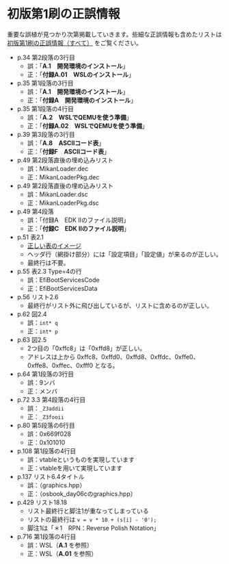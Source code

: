 # 初版第1刷の正誤情報

重要な誤植が見つかり次第掲載していきます。些細な正誤情報も含めたリストは [初版第1刷の正誤情報（すべて）](first_1suri_all.md) をご覧ください。

- p.34 第2段落の3行目
    - 誤：「**A.1　開発環境のインストール**」
    - 正：「**付録A.01　WSLのインストール**」
- p.35 第1段落の3行目
    - 誤：「**A.1　開発環境のインストール**」
    - 正：「**付録A　開発環境のインストール**」
- p.35 第1段落の4行目
    - 誤：「**A.2　WSLでQEMUを使う準備**」
    - 正：「**付録A.02　WSLでQEMUを使う準備**」
- p.39 第3段落の3行目
    - 誤：「**A.8　ASCIIコード表**」
    - 正：「**付録F　ASCIIコード表**」
- p.49 第2段落直後の埋め込みリスト
    - 誤：MikanLoader.dec
    - 正：MikanLoaderPkg.dec
- p.49 第2段落直後の埋め込みリスト
    - 誤：MikanLoader.dsc
    - 正：MikanLoaderPkg.dsc
- p.49 第4段落
    - 誤：「付録A　EDK IIのファイル説明」
    - 正：「**付録C　EDK IIのファイル説明**」
- p.51 表2.1
    - [正しい表のイメージ](https://github.com/uchan-nos/os-from-zero/issues/3#issuecomment-803728531)
    - ヘッダ行（網掛け部分）には「設定項目」「設定値」が来るのが正しい。
    - 最終行は不要。
- p.55 表2.3 Type=4の行
    - 誤：EfiBootServicesCode
    - 正：EfiBootServicesData
- p.56 リスト2.6
    - 最終行がリスト外に飛び出しているが、リストに含めるのが正しい。
- p.62 図2.4
    - 誤：`int* q`
    - 正：`int* p`
- p.63 図2.5
    - 2つ目の「0xffc8」は「0xffd8」が正しい。
    - アドレスは上から 0xffc8、0xffd0、0xffd8、0xffdc、0xffe0、0xffe8、0xffec、0xfff0 となる。
- p.64 第1段落の3行目
    - 誤：9ンバ
    - 正：メンバ
- p.72 3.3 第4段落の4行目
    - 誤：`_Z3addii`
    - 正：`_Z3fooii`
- p.80 第5段落の6行目
    - 誤：0x669f028
    - 正：0x101010
- p.108 第1段落の4行目
    - 誤：vtableというものを実現しています
    - 正：vtableを用いて実現しています
- p.137 リスト6.4タイトル
    - 誤：（graphics.hpp）
    - 正：（osbook_day06cのgraphics.hpp）
- p.429 リスト18.18
    - リスト最終行と脚注1が重なってしまっている
    - リストの最終行は `v = v * 10 + (s[i] - '0');`
    - 脚注1は「＊1　RPN：Reverse Polish Notation」
- p.716 第1段落の4行目
    - 誤：WSL（**A.1** を参照）
    - 正：WSL（**A.01** を参照）
